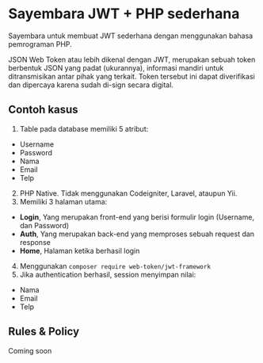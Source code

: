 # Sayembara JWT + PHP sederhana

Sayembara untuk membuat JWT sederhana dengan menggunakan bahasa pemrograman PHP.

JSON Web Token atau lebih dikenal dengan JWT, merupakan sebuah token berbentuk JSON yang padat (ukurannya), informasi mandiri untuk ditransmisikan antar pihak yang terkait. Token tersebut ini dapat diverifikasi dan dipercaya karena sudah di-sign secara digital.

## Contoh kasus

1. Table pada database memiliki 5 atribut:
  * Username
  * Password
  * Nama
  * Email
  * Telp
2. PHP Native. Tidak menggunakan Codeigniter, Laravel, ataupun Yii.
3. Memiliki 3 halaman utama:
  * **Login**, Yang merupakan front-end yang berisi formulir login (Username, dan Password)
  * **Auth**, Yang merupakan back-end yang memproses sebuah request dan response
  * **Home**, Halaman ketika berhasil login
4. Menggunakan ```composer require web-token/jwt-framework```
5. Jika authentication berhasil, session menyimpan nilai:
  * Nama
  * Email
  * Telp

## Rules & Policy

Coming soon
